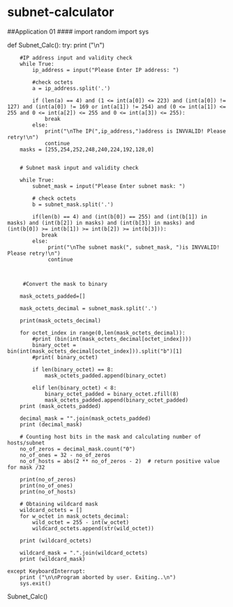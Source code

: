 # subnet-calculator
##Application 01 ####
import random
import sys


def Subnet_Calc():
    try:
        print ("\n")

        #IP address input and validity check
        while True:
            ip_address = input("Please Enter IP address: ")

            #check octets
            a = ip_address.split('.')

            if (len(a) == 4) and (1 <= int(a[0]) <= 223) and (int(a[0]) != 127) and (int(a[0]) != 169 or int(a[1]) != 254) and (0 <= int(a[1]) <= 255 and 0 <= int(a[2]) <= 255 and 0 <= int(a[3]) <= 255):
                break
            else:
                print("\nThe IP(",ip_address,")address is INVVALID! Please retry!\n")
                continue
        masks = [255,254,252,248,240,224,192,128,0]


        # Subnet mask input and validity check

        while True:
            subnet_mask = input("Please Enter subnet mask: ")

            # check octets
            b = subnet_mask.split('.')

            if(len(b) == 4) and (int(b[0]) == 255) and (int(b[1]) in masks) and (int(b[2]) in masks) and (int(b[3]) in masks) and (int(b[0]) >= int(b[1]) >= int(b[2]) >= int(b[3])):
               break
            else:
                 print("\nThe subnet mask(", subnet_mask, ")is INVVALID! Please retry!\n")
                 continue



         #Convert the mask to binary

        mask_octets_padded=[]

        mask_octets_decimal = subnet_mask.split('.')

        print(mask_octets_decimal)

        for octet_index in range(0,len(mask_octets_decimal)):
            #print (bin(int(mask_octets_decimal[octet_index])))
            binary_octet = bin(int(mask_octets_decimal[octet_index])).split("b")[1]
            #print( binary_octet)

            if len(binary_octet) == 8:
                mask_octets_padded.append(binary_octet)

            elif len(binary_octet) < 8:
                binary_octet_padded = binary_octet.zfill(8)
                mask_octets_padded.append(binary_octet_padded)
        print (mask_octets_padded)

        decimal_mask = "".join(mask_octets_padded)
        print (decimal_mask)

        # Counting host bits in the mask and calculating number of hosts/subnet
        no_of_zeros = decimal_mask.count("0")
        no_of_ones = 32 - no_of_zeros
        no_of_hosts = abs(2 ** no_of_zeros - 2)  # return positive value for mask /32

        print(no_of_zeros)
        print(no_of_ones)
        print(no_of_hosts)

        # Obtaining wildcard mask
        wildcard_octets = []
        for w_octet in mask_octets_decimal:
            wild_octet = 255 - int(w_octet)
            wildcard_octets.append(str(wild_octet))

        print (wildcard_octets)

        wildcard_mask = ".".join(wildcard_octets)
        print (wildcard_mask)

    except KeyboardInterrupt:
        print ("\n\nProgram aborted by user. Exiting..\n")
        sys.exit()


Subnet_Calc()

